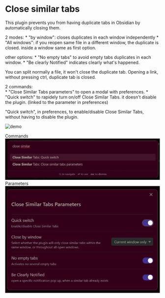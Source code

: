 # Close similar tabs

This plugin prevents you from having duplicate tabs in Obsidian by automatically closing them.  

2 modes:
    * "by window": closes duplicates in each window independently
    * "All windows": if you reopen same file in a different window, the duplicate is closed. inside a window same as first option. 

other options:
    * "No empty tabs" to avoid empty tabs duplicates in each window.
    * "Be clearly Notified" indicates clearly what's happened.

You can split normally a file, it won't close the duplicate tab.
Opening a link, without pressing ctrl, duplicate tab is closed.

2 commands:  
    * "Close Similar Tabs parameters" to open a modal with preferences.
    * "Quick switch" to rapidely turn on/off Close Similar Tabs. it doesn't disable the plugin. (linked to the parameter in preferences)

"Quick switch", in preferences, to enable/disable Close Similar Tabs, without having to disable the plugin.


![demo](demo.gif)

Commands
![pict](img/CST-commands.jpg)
Parameters
![pict](img/CST-params.jpg)


